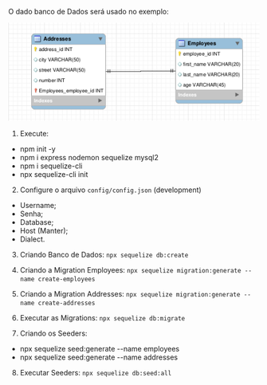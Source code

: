 O dado banco de Dados será usado no exemplo:

![esquema_db](./esquema_db.png)

01. Execute:
- npm init -y
- npm i express nodemon sequelize mysql2
- npm i sequelize-cli
- npx sequelize-cli init

02. Configure o arquivo `config/config.json` (development)
- Username;
- Senha;
- Database;
- Host (Manter);
- Dialect.

03. Criando Banco de Dados: `npx sequelize db:create`

04. Criando a Migration Employees: `npx sequelize migration:generate --name create-employees`

05. Criando a Migration Addresses: `npx sequelize migration:generate --name create-addresses`

06. Executar as Migrations: `npx sequelize db:migrate`

07. Criando os Seeders:
- npx sequelize seed:generate --name employees
- npx sequelize seed:generate --name addresses

08. Executar Seeders: `npx sequelize db:seed:all`
